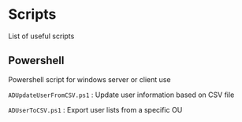 # Scripts

List of useful scripts

## Powershell
Powershell script for windows server or client use

`ADUpdateUserFromCSV.ps1` : Update user information based on CSV file

`ADUserToCSV.ps1` : Export user lists from a specific OU